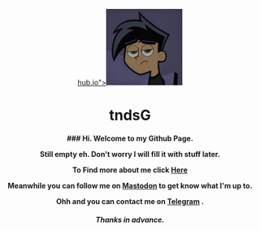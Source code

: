 <html>
 <head>
 <p align="center"><a href="https://tndsG.github.io">hub.io"><img src="assets/user-logo/logo1.jpg" width="150"></a></p>
<h1 align="center"><b>tndsG</b></h1></head>


<h4 align="center">
### <b>Hi. Welcome to my Github Page.</b>

 Still empty eh. Don't worry I will fill it with stuff later.

To Find more about me click <a href="https://github.com/tndsg/tndsg.github.io/info.md">Here</a>

Meanwhile you can follow me on <a rel="me" href="https://mastodon.social/@tharushtnds">Mastodon</a> to get know what I'm up to.

Ohh and you can contact me on <a rel="me" href="https://t.me/cyteax">Telegram</a> .
</h4>

<h5 align="center">Thanks in advance.</h5>
</html>
